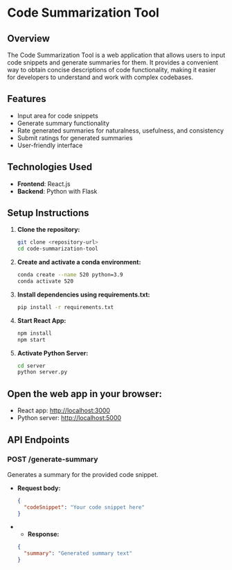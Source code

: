 # Code Summarization Tool

## Overview
The Code Summarization Tool is a web application that allows users to input code snippets and generate summaries for them. It provides a convenient way to obtain concise descriptions of code functionality, making it easier for developers to understand and work with complex codebases.

## Features
- Input area for code snippets
- Generate summary functionality
- Rate generated summaries for naturalness, usefulness, and consistency
- Submit ratings for generated summaries
- User-friendly interface

## Technologies Used
- **Frontend**: React.js
- **Backend**: Python with Flask

## Setup Instructions
1. **Clone the repository:**
   ```bash
   git clone <repository-url>
   cd code-summarization-tool

2. **Create and activate a conda environment:**
   ```bash
   conda create --name 520 python=3.9
   conda activate 520

3. **Install dependencies using requirements.txt:**
   ```bash
   pip install -r requirements.txt

4. **Start React App:**
   ```bash
   npm install
   npm start

5. **Activate Python Server:**
   ```bash
   cd server
   python server.py

## Open the web app in your browser:
- React app: [http://localhost:3000](http://localhost:3000)
- Python server: [http://localhost:5000](http://localhost:5000)

## API Endpoints

### POST /generate-summary
Generates a summary for the provided code snippet.

- **Request body:**
  ```json
  {
    "codeSnippet": "Your code snippet here"
  }

- - **Response:**
  ```json
  {
    "summary": "Generated summary text"
  }

